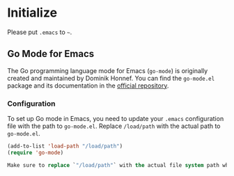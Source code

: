 # Initialize

Please put `.emacs` to `~`.

## Go Mode for Emacs

The Go programming language mode for Emacs (`go-mode`) is originally created and maintained by Dominik Honnef. You can find the `go-mode.el` package and its documentation in the [official repository](https://github.com/dominikh/go-mode.el).

### Configuration

To set up Go mode in Emacs, you need to update your `.emacs` configuration file with the path to `go-mode.el`. Replace `/load/path` with the actual path to `go-mode.el`.

```lisp
(add-to-list 'load-path "/load/path")
(require 'go-mode)

Make sure to replace `"/load/path"` with the actual file system path where `go-mode.el` is located on your system.
